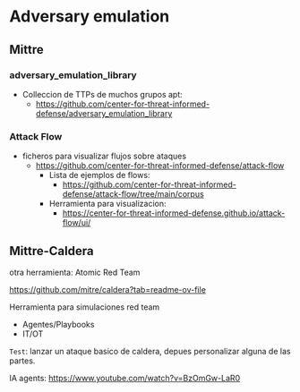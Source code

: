 # Adversary emulation
## Mittre
### adversary_emulation_library
- Colleccion de TTPs de muchos grupos apt:
    - https://github.com/center-for-threat-informed-defense/adversary_emulation_library

### Attack Flow
- ficheros para visualizar flujos sobre ataques
    - https://github.com/center-for-threat-informed-defense/attack-flow
        - Lista de ejemplos de flows:
            - https://github.com/center-for-threat-informed-defense/attack-flow/tree/main/corpus
        - Herramienta para visualizacion:
            - https://center-for-threat-informed-defense.github.io/attack-flow/ui/

## Mittre-Caldera
otra herramienta: Atomic Red Team

https://github.com/mitre/caldera?tab=readme-ov-file

Herramienta para simulaciones red team
- Agentes/Playbooks
- IT/OT

``Test``: lanzar un ataque basico de caldera, depues personalizar alguna de las partes.

IA agents: https://www.youtube.com/watch?v=BzOmGw-LaR0
